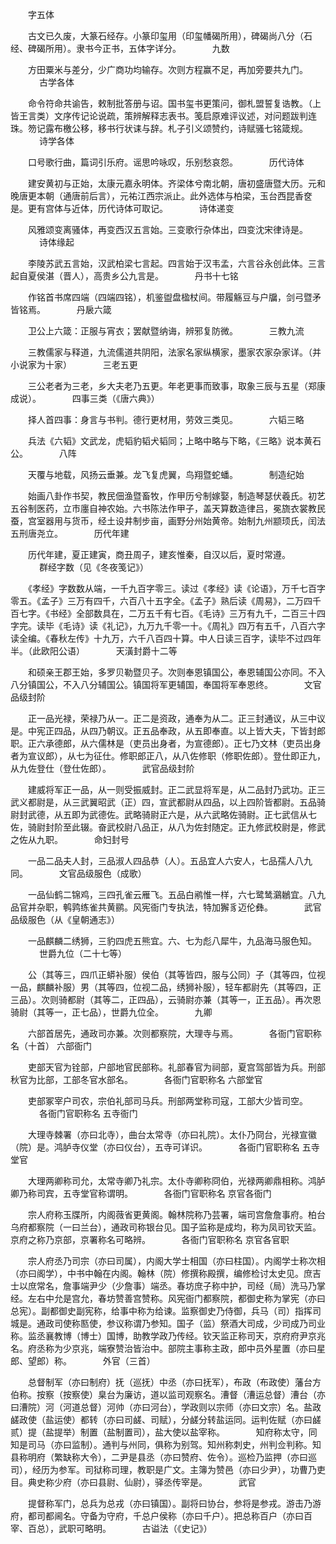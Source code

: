 <!-- { "loadSidebar": true } -->
　　字五体

　　古文已久废，大篆石经存。小篆印玺用（印玺幡碣所用），碑碣尚八分（石经、碑碣所用）。隶书今正书，五体字详分。
　
　　九数

　　方田粟米与差分，少广商功均输存。次则方程赢不足，再加旁要共九门。
　
　　古学各体

　　命令符命共谕告，敕制批答册与诏。国书玺书更策问，御札盟誓复诰教。（上皆王言类）文序传记论说疏，策辨解释志表书。笺启原难评议述，对问题跋判连珠。笏记露布檄公移，移书行状诔与辞。札子引义颂赞约，诗赋骚七铭箴规。
　
　　诗学各体

　　口号歌行曲，篇词引乐府。谣思吟咏叹，乐别愁哀怨。
　
　　历代诗体

　　建安黄初与正始，太康元嘉永明体。齐梁体兮南北朝，唐初盛唐暨大历。元和晚唐更本朝（通唐前后言），元祐江西宗派止。此外选体与柏梁，玉台西昆香奁是。更有宫体与近体，历代诗体可取记。
　
　　诗体递变

　　风雅颂变离骚体，再变西汉五言始。三变歌行杂体出，四变沈宋律诗是。
　
　　诗体缘起

　　李陵苏武五言始，汉武柏梁七言起。四言始于汉韦孟，六言谷永创此体。三言起自夏侯湛（晋人），高贵乡公九言是。
　
　　丹书十七铭

　　作铭首书席四端（四端四铭），机鉴盥盘楹杖间。带履觞豆与户牖，剑弓暨矛皆铭焉。
　
　　丹扆六箴

　　卫公上六箴：正服与宵衣；罢献暨纳诲，辨邪复防微。
　
　　三教九流

　　三教儒家与释道，九流儒道共阴阳，法家名家纵横家，墨家农家杂家详。（并小说家为十家）
　
　　三老五更

　　三公老者为三老，乡大夫老乃五更。年老更事而致事，取象三辰与五星（郑康成说）。
　
　　四事三类（《唐六典》）

　　择人首四事：身言与书判。德行更材用，劳效三类见。
　
　　六韬三略

　　兵法《六韬》文武龙，虎韬豹韬犬韬同；上略中略与下略，《三略》说本黄石公。
　
　　八阵

　　天覆与地载，风扬云垂兼。龙飞复虎翼，鸟翔暨蛇蟠。
　
　　制造纪始

　　始画八卦作书契，教民佃渔暨畜牧，作甲历兮制嫁娶，制造琴瑟伏羲氏。初艺五谷制医药，立市廛自神农始。六书陈法作甲子，盖天算数造律吕，冕旒衣裳教民蚕，宫室器用与货币，经土设井制步亩，画野分州始黄帝。始制九州颛顼氏，闰法五刑唐尧立。
　
　　历代年建

　　历代年建，夏正建寅，商丑周子，建亥惟秦，自汉以后，夏时常遵。
　
　　群经字数（见《冬夜笺记》）

　　《孝经》字数数从端，一千九百字零三。读过《孝经》读《论语》，万千七百字零五。《孟子》三万有四千，六百八十五字全。《孟子》熟后读《周易》，二万四千百七字。《书经》全部数具在，二万五千有七百。《毛诗》三万有九千，二百三十四字完。读毕《毛诗》读《礼记》，九万九千零一十。《周礼》四万有五千，八百六字读全编。《春秋左传》十九万，六千八百四十算。中人日读三百字，读毕不过四年半。（此欧阳公语）
　
　　天潢封爵十二等

　　和硕亲王郡王始，多罗贝勒暨贝子。次则奉恩镇国公，奉恩辅国公亦同。不入八分镇国公，不入八分辅国公。镇国将军更辅国，奉国将军奉恩终。
　
　　文官品级封阶

　　正一品光禄，荣禄乃从一。正二是资政，通奉为从二。正三封通议，从三中议是。中宪正四品，从四乃朝议。正五品奉政，从五即奉直。以上皆大夫，下皆封郎职。正六承德郎，从六儒林是（吏员出身者，为宣德郎）。正七乃文林（吏员出身者为宣议郎），从七为征仕。修职郎正八，从八佐修职（修职佐郎）。登仕即正九，从九佐登仕（登仕佐郎）。
　
　　武官品级封阶

　　建威将军正一品，从一则受振威封。正二武显将军是，从二品封乃武功。正三武义都尉是，从三武翼昭武（正）四，宣武都尉从四品，以上四阶皆都尉。五品骑尉封武德，从五即为武德佐。武略骑尉正六是，从六武略佐骑尉。正七武信从七佐，骑尉封阶至此辍。奋武校尉八品正，从八为佐封随定。正九修武校尉是，修武之佐从九职。
　
　　命妇封号

　　一品二品夫人封，三品淑人四品恭（人）。五品宜人六安人，七品孺人八九同。
　
　　文官品级服色（成歌）

　　一品仙鹤二锦鸡，三四孔雀云雁飞。五品白鹇惟一样，六七鹭鸶鸂鶒宜。八九品官并杂职，鹌鹑练雀共黄鹂。风宪衙门专执法，特加獬豸迈伦彝。
　
　　武官品级服色（从《皇朝通志》）

　　一品麒麟二绣狮，三豹四虎五熊宜。六、七为彪八犀牛，九品海马服色知。
　
　　世爵九位（二十七等）

　　公（其等三，四爪正蟒补服）侯伯（其等皆四，服与公同）子（其等四，位视一品，麒麟补服）男（其等四，位视二品，绣狮补服），轻车都尉先（其等四，正三品）。次则骑都尉（其等二，正四品），云骑尉亦兼（其等一，正五品）。再次恩骑尉（其等一，正七品），世爵九位全。
　
　　九卿

　　六部首居先，通政司亦兼。次则都察院，大理寺与焉。
　
　　各衙门官职称名（十首） 六部衙门

　　吏部天官为铨部，户部地官民部称。礼部春官为祠部，夏宫驾部皆为兵。刑部秋官为比部，工部冬官水部名。
　
　　各衙门官职称名 六部堂官

　　吏部冢宰户司农，宗伯礼部司马兵。刑部两堂称司寇，工部大少皆司空。
　
　　各衙门官职称名 五寺衙门

　　大理寺棘署（亦曰北寺），曲台太常寺（亦曰礼院）。太仆乃冏台，光禄宣徽（院）是。鸿胪寺仪堂（亦曰仪台），五寺可详识。
　
　　各衙门官职称名 五寺堂官

　　大理两卿称司允，太常寺卿乃礼宗。太仆寺卿称冏伯，光禄两卿鼎相称。鸿胪卿乃称司宾，五寺堂官称谓明。
　
　　各衙门官职称名 京官各衙门

　　宗人府称玉牒所，内阁薇省更黄阁。翰林院称乃芸署，端司宫詹詹事府。柏台乌府都察院（一曰兰台），通政司称银台见。国子监称是成均，称为凤司钦天监。京府之称乃京部，京署称名可略辨。
　
　　各衙门官职称名 京官各官职

　　宗人府丞乃司宗（亦曰司属），内阁大学士相国（亦曰柱国）。内阁学士称次相（亦曰阁学），中书中翰在内阁。翰林（院）修撰称殿撰，编修检讨太史见。庶吉士以庶常名，詹事端尹少（少詹事）端丞。春坊庶子称中护，司经（局）洗马乃掌经。左右中允是宫允，春坊赞善宫赞称。风宪衙门都察院，都御史称为掌宪（亦曰总宪）。副都御史副宪称，给事中称为给谏。监察御史乃侍御，兵马（司）指挥司城是。通政司使称匦使，参议称谓乃参知。国子（监）祭酒大司成，少司成乃司业称。监丞襄教博（博士）国博，助教学政乃传经。钦天监正称司天，京府府尹京兆名。府丞称为少京兆，端寮赞治皆治中。部院主事称主政，郎中员外星置（亦曰星郎、望郎）称。
　
　　外官（三首）

　　总督制军（亦曰制府）抚（巡抚）中丞（亦曰抚军），布政（布政使）藩台方伯称。按察（按察使）臬台为廉访，道以监司观察名。漕督（漕运总督）漕台（亦曰漕院）河（河道总督）河帅（亦曰河台），学政则以宗师（亦曰文宗）名。盐政鹾政使（盐运使）都转（亦曰司鹾、司赋），分鹾分转盐运同。运判佐赋（亦曰鹾贰）提（盐提举）制置（盐制置司），盐大使以盐宰称。
　
　　知府称太守，同知是司马（亦曰监制）。通判与州同，俱称为别驾。知州称刺史，州判佥判称。知县称明府（繁缺称大令），二尹是县丞（亦曰赞府、佐令）。巡检乃监押（亦曰巡司），经历为参军。司狱称司理，教职是广文。主簿为赞邑（亦曰少尹），功曹乃吏目。典史称少府（亦曰县尉、仙尉），驿丞传宰是。
　
　　武官

　　提督称军门，总兵为总戎（亦曰镇国）。副将曰协台，参将是参戎。游击乃游府，都司都阃名。守备为守府，千总户侯称（亦曰千户）。把总称百户（亦曰百宰、百总），武职可略明。
　
　　古谥法（《史记》）

